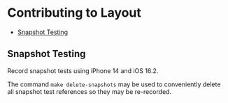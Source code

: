 # Contributing to Layout

- [Snapshot Testing](#snapshot-testing)

## Snapshot Testing

Record snapshot tests using iPhone 14 and iOS 16.2.

The command `make delete-snapshots` may be used to conveniently delete all snapshot test references so they may be re-recorded.
